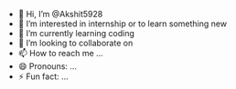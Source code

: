 - 👋 Hi, I’m @Akshit5928
- 👀 I’m interested in internship or to learn something new 
- 🌱 I’m currently learning coding 
- 💞️ I’m looking to collaborate on 
- 📫 How to reach me ...
- 😄 Pronouns: ...
- ⚡ Fun fact: ...

<!---
Akshit5928/Akshit5928 is a ✨ special ✨ repository because its `README.md` (this file) appears on your GitHub profile.
You can click the Preview link to take a look at your changes.
--->
